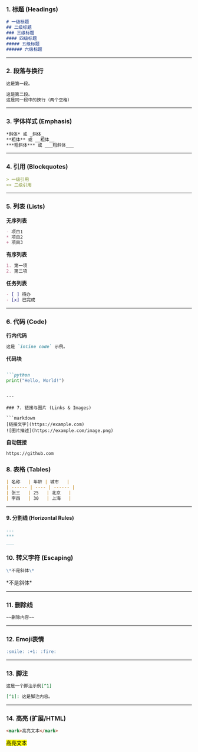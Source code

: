 <!--
本文描述内容：github支持的markdown语法规则
本文归属项目：`OpenNotes`
本文修订状态：定稿
-->

### 1. 标题 (Headings)

```markdown
# 一级标题
## 二级标题
### 三级标题
#### 四级标题
##### 五级标题
###### 六级标题
```

---

### 2. 段落与换行

```markdown
这是第一段。

这是第二段。  
这是同一段中的换行（两个空格）
```

---

### 3. 字体样式 (Emphasis)

```markdown
*斜体* 或 _斜体_  
**粗体** 或 __粗体__  
***粗斜体*** 或 ___粗斜体___
```

---

### 4. 引用 (Blockquotes)

```markdown
> 一级引用
>> 二级引用
```

---

### 5. 列表 (Lists)

**无序列表**

```markdown
- 项目1
* 项目2
+ 项目3
```

**有序列表**

```markdown
1. 第一项
2. 第二项
```

**任务列表**

```markdown
- [ ] 待办
- [x] 已完成
```

---

### 6. 代码 (Code)

**行内代码**

```markdown
这是 `inline code` 示例。
```

**代码块**

```markdown

```python
print("Hello, World!")
```

```

---

### 7. 链接与图片 (Links & Images)

```markdown
[链接文字](https://example.com)  
![图片描述](https://example.com/image.png)
```

**自动链接**

```
https://github.com
```

### 8. 表格 (Tables)

```markdown
| 名称   | 年龄 | 城市   |
| ------ | ---- | ------ |
| 张三   | 25   | 北京   |
| 李四   | 30   | 上海   |
```

---

#### 9. 分割线 (Horizontal Rules)

```markdown
---
***
___
```

### 10. 转义字符 (Escaping)

```markdown
\*不是斜体\*
```

\*不是斜体\*

---

### 11. 删除线

```markdown
~~删除内容~~
```

---

### 12. Emoji表情

```markdown
:smile: :+1: :fire:
```

---

### 13. 脚注

```markdown
这是一个脚注示例[^1]

[^1]: 这是脚注内容。
```

---

### 14. 高亮 (扩展/HTML)

```markdown
<mark>高亮文本</mark>
```

<mark>高亮文本</mark>
